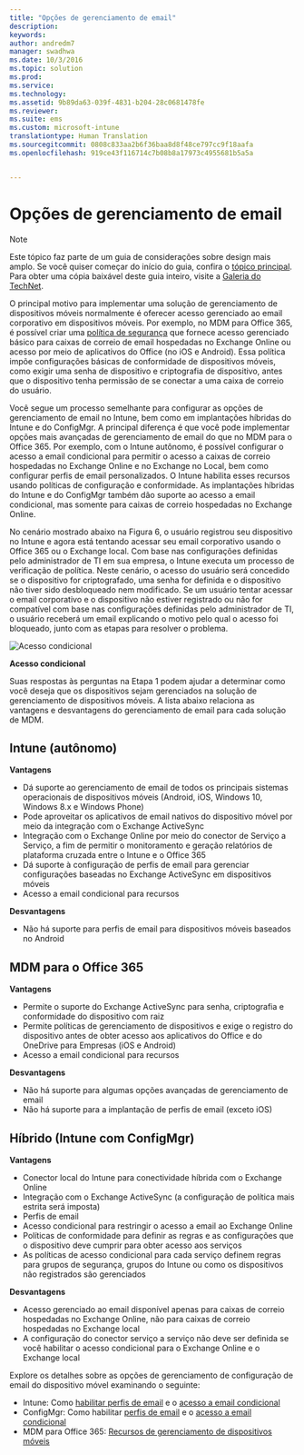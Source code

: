 ```yaml
---
title: "Opções de gerenciamento de email"
description: 
keywords: 
author: andredm7
manager: swadhwa
ms.date: 10/3/2016
ms.topic: solution
ms.prod: 
ms.service: 
ms.technology: 
ms.assetid: 9b89da63-039f-4831-b204-28c0681478fe
ms.reviewer: 
ms.suite: ems
ms.custom: microsoft-intune
translationtype: Human Translation
ms.sourcegitcommit: 0808c833aa2b6f36baa8d8f48ce797cc9f18aafa
ms.openlocfilehash: 919ce43f116714c7b08b8a17973c4955681b5a5a


---
```


# Opções de gerenciamento de email

>[!NOTE]
>Este tópico faz parte de um guia de considerações sobre design mais amplo. Se você quiser começar do início do guia, confira o [tópico principal](mdm-design-considerations-guide.md). Para obter uma cópia baixável deste guia inteiro, visite a [Galeria do TechNet](https://gallery.technet.microsoft.com/Mobile-Device-Management-7d401582).

O principal motivo para implementar uma solução de gerenciamento de dispositivos móveis normalmente é oferecer acesso gerenciado ao email corporativo em dispositivos móveis. Por exemplo, no MDM para Office 365, é possível criar uma [política de segurança](https://technet.microsoft.com/library/ms.o365.cc.newdevicepolicy.aspx) que fornece acesso gerenciado básico para caixas de correio de email hospedadas no Exchange Online ou acesso por meio de aplicativos do Office (no iOS e Android). Essa política impõe configurações básicas de conformidade de dispositivos móveis, como exigir uma senha de dispositivo e criptografia de dispositivo, antes que o dispositivo tenha permissão de se conectar a uma caixa de correio do usuário.

Você segue um processo semelhante para configurar as opções de gerenciamento de email no Intune, bem como em implantações híbridas do Intune e do ConfigMgr. A principal diferença é que você pode implementar opções mais avançadas de gerenciamento de email do que no MDM para o Office 365. Por exemplo, com o Intune autônomo, é possível configurar o acesso a email condicional para permitir o acesso a caixas de correio hospedadas no Exchange Online e no Exchange no Local, bem como configurar perfis de email personalizados. O Intune habilita esses recursos usando políticas de configuração e conformidade.  As implantações híbridas do Intune e do ConfigMgr também dão suporte ao acesso a email condicional, mas somente para caixas de correio hospedadas no Exchange Online.

No cenário mostrado abaixo na Figura 6, o usuário registrou seu dispositivo no Intune e agora está tentando acessar seu email corporativo usando o Office 365 ou o Exchange local. Com base nas configurações definidas pelo administrador de TI em sua empresa, o Intune executa um processo de verificação de política. Neste cenário, o acesso do usuário será concedido se o dispositivo for criptografado, uma senha for definida e o dispositivo não tiver sido desbloqueado nem modificado. Se um usuário tentar acessar o email corporativo e o dispositivo não estiver registrado ou não for compatível com base nas configurações definidas pelo administrador de TI, o usuário receberá um email explicando o motivo pelo qual o acesso foi bloqueado, junto com as etapas para resolver o problema. 

![Acesso condicional](./media/MDM_Figure_06.png)

**Acesso condicional**

Suas respostas às perguntas na Etapa 1 podem ajudar a determinar como você deseja que os dispositivos sejam gerenciados na solução de gerenciamento de dispositivos móveis. A lista abaixo relaciona as vantagens e desvantagens do gerenciamento de email para cada solução de MDM.

## Intune (autônomo)

**Vantagens**

- Dá suporte ao gerenciamento de email de todos os principais sistemas operacionais de dispositivos móveis (Android, iOS, Windows 10, Windows 8.x e Windows Phone)
- Pode aproveitar os aplicativos de email nativos do dispositivo móvel por meio da integração com o Exchange ActiveSync
- Integração com o Exchange Online por meio do conector de Serviço a Serviço, a fim de permitir o monitoramento e geração relatórios de plataforma cruzada entre o Intune e o Office 365
- Dá suporte à configuração de perfis de email para gerenciar configurações baseadas no Exchange ActiveSync em dispositivos móveis
- Acesso a email condicional para recursos

**Desvantagens**

- Não há suporte para perfis de email para dispositivos móveis baseados no Android

## MDM para o Office 365

**Vantagens**

- Permite o suporte do Exchange ActiveSync para senha, criptografia e conformidade do dispositivo com raiz
- Permite políticas de gerenciamento de dispositivos e exige o registro do dispositivo antes de obter acesso aos aplicativos do Office e do OneDrive para Empresas (iOS e Android)
- Acesso a email condicional para recursos

**Desvantagens**

- Não há suporte para algumas opções avançadas de gerenciamento de email 
- Não há suporte para a implantação de perfis de email (exceto iOS)

## Híbrido (Intune com ConfigMgr)

**Vantagens**

- Conector local do Intune para conectividade híbrida com o Exchange Online
- Integração com o Exchange ActiveSync (a configuração de política mais estrita será imposta)
- Perfis de email
- Acesso condicional para restringir o acesso a email ao Exchange Online
- Políticas de conformidade para definir as regras e as configurações que o dispositivo deve cumprir para obter acesso aos serviços
- As políticas de acesso condicional para cada serviço definem regras para grupos de segurança, grupos do Intune ou como os dispositivos não registrados são gerenciados

**Desvantagens**

- Acesso gerenciado ao email disponível apenas para caixas de correio hospedadas no Exchange Online, não para caixas de correio hospedadas no Exchange local
- A configuração do conector serviço a serviço não deve ser definida se você habilitar o acesso condicional para o Exchange Online e o Exchange local

Explore os detalhes sobre as opções de gerenciamento de configuração de email do dispositivo móvel examinando o seguinte:

- Intune: Como [habilitar perfis de email](/Intune/deploy-use/configure-access-to-corporate-email-using-email-profiles-with-microsoft-intune) e o [acesso a email condicional](/Intune/deploy-use/restrict-access-to-email-and-o365-services-with-microsoft-intune)
- ConfigMgr: Como habilitar [perfis de email](https://technet.microsoft.com/library/dn554227.aspx) e o [acesso a email condicional](https://technet.microsoft.com/library/dn919655.aspx)
- MDM para Office 365: [Recursos de gerenciamento de dispositivos móveis](https://technet.microsoft.com/library/ms.o365.cc.devicepolicysupporteddevice.aspx)



<!--HONumber=Oct16_HO1-->


